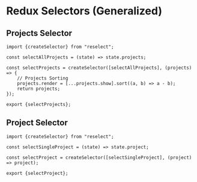 # Redux Selectors (Generalized)
## Projects Selector
```react
import {createSelector} from "reselect";

const selectAllProjects = (state) => state.projects;

const selectProjects = createSelector([selectAllProjects], (projects) => {
    // Projects Sorting
	projects.render = [...projects.show].sort((a, b) => a - b);
	return projects;
});

export {selectProjects};
```
## Project Selector
```react
import {createSelector} from "reselect";

const selectSingleProject = (state) => state.project;

const selectProject = createSelector([selectSingleProject], (project) => project);

export {selectProject};
```